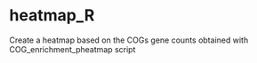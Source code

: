 # heatmap_R
Create a heatmap based on the COGs gene counts obtained with COG_enrichment_pheatmap script
